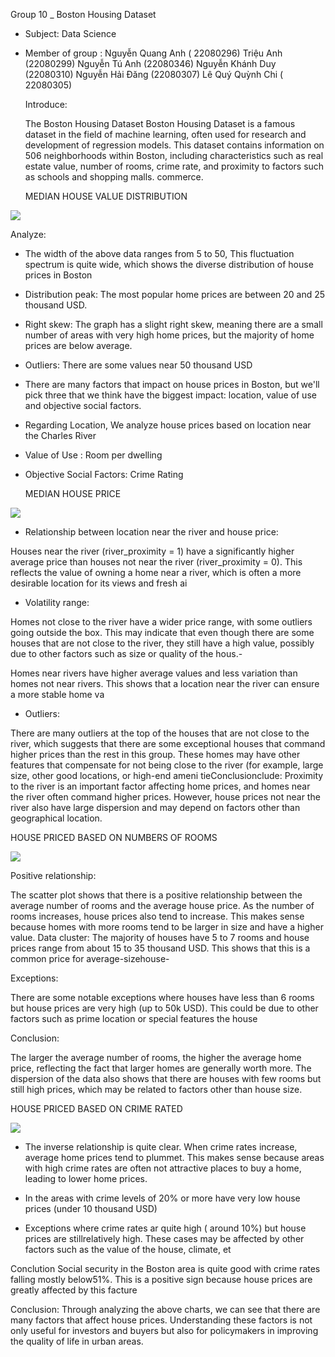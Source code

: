 Group 10 _ Boston Housing Dataset
* Subject: Data Science
* Member of group :
Nguyễn Quang Anh ( 22080296)
Triệu Anh (22080299)
Nguyễn Tú Anh (22080346)
Nguyễn Khánh Duy (22080310)
Nguyễn Hải Đăng (22080307)
Lê Quý Quỳnh Chi ( 22080305)



  Introduce:
  
   The Boston Housing Dataset Boston Housing Dataset is a famous dataset in the field of machine learning, often used for research and development of regression models. This dataset contains information on 506 neighborhoods within Boston, including characteristics such as real estate value, number of rooms, crime rate, and proximity to factors such as schools and shopping malls. commerce.


     MEDIAN HOUSE VALUE DISTRIBUTION

![](image/ảnh1.png)

Analyze:

* The width of the above data ranges from 5 to 50, This fluctuation spectrum is quite wide, which shows the diverse distribution of house prices in Boston

* Distribution peak: The most popular home prices are between 20 and 25 thousand USD.

* Right skew: The graph has a slight right skew, meaning there are a small number of areas with very high home prices, but the majority of home prices are below average.

* Outliers: There are some values ​​near 50 thousand USD

* There are many factors that impact on house prices in Boston, but we'll pick three that we think have the biggest impact: location, value of use and objective social factors.

* Regarding Location, We analyze house prices based on location near the Charles River

* Value of Use : Room per dwelling

* Objective Social Factors: Crime Rating



    MEDIAN HOUSE PRICE

![](image/ảnh2.png)


* Relationship between location near the river and house price:

Houses near the river (river_proximity = 1) have a significantly higher average price than houses not near the river (river_proximity = 0). This reflects the value of owning a home near a river, which is often a more desirable location for its views and fresh ai

* Volatility range:

Homes not close to the river have a wider price range, with some outliers going outside the box. This may indicate that even though there are some houses that are not close to the river, they still have a high value, possibly due to other factors such as size or quality of the hous.-

Homes near rivers have higher average values ​​and less variation than homes not near rivers. This shows that a location near the river can ensure a more stable home va

* Outliers:

There are many outliers at the top of the houses that are not close to the river, which suggests that there are some exceptional houses that command higher prices than the rest in this group. These homes may have other features that compensate for not being close to the river (for example, large size, other good locations, or high-end ameni tieConclusionclude: Proximity to the river is an important factor affecting home prices, and homes near the river often command higher prices. However, house prices not near the river also have large dispersion and may depend on factors other than geographical location.



  HOUSE PRICED BASED ON NUMBERS OF ROOMS

![](image/ảnh3.png)


Positive relationship:

The scatter plot shows that there is a positive relationship between the average number of rooms and the average house price. As the number of rooms increases, house prices also tend to increase. This makes sense because homes with more rooms tend to be larger in size and have a higher value.
Data cluster: The majority of houses have 5 to 7 rooms and house prices range from about 15 to 35 thousand USD. This shows that this is a common price for average-sizehouse-

Exceptions:

There are some notable exceptions where houses have less than 6 rooms but house prices are very high (up to 50k USD). This could be due to other factors such as prime location or special features the house 

Conclusion: 

The larger the average number of rooms, the higher the average home price, reflecting the fact that larger homes are generally worth more. The dispersion of the data also shows that there are houses with few rooms but still high prices, which may be related to factors other than house size.



   HOUSE PRICED BASED ON CRIME RATED

![](image/ảnh4.png)


* The inverse relationship is quite clear. When crime rates increase, average home prices tend to plummet. This makes sense because areas with high crime rates are often not attractive places to buy a home, leading to lower home prices.

* In the areas with crime levels of 20% or more have very low house prices (under 10 thousand USD)

* Exceptions where crime rates ar quite high ( around 10%) but house prices are stillrelatively high. These cases may be affected by other factors such as the value of the house, climate, et
  

Conclution Social security in the Boston area is quite good with crime rates falling mostly below51%. This is a positive sign because house prices are greatly affected by this facture


Conclusion: 
Through analyzing the above charts, we can see that there are many factors that affect house prices. Understanding these factors is not only useful for investors and buyers but also for policymakers in improving the quality of life in urban areas.
